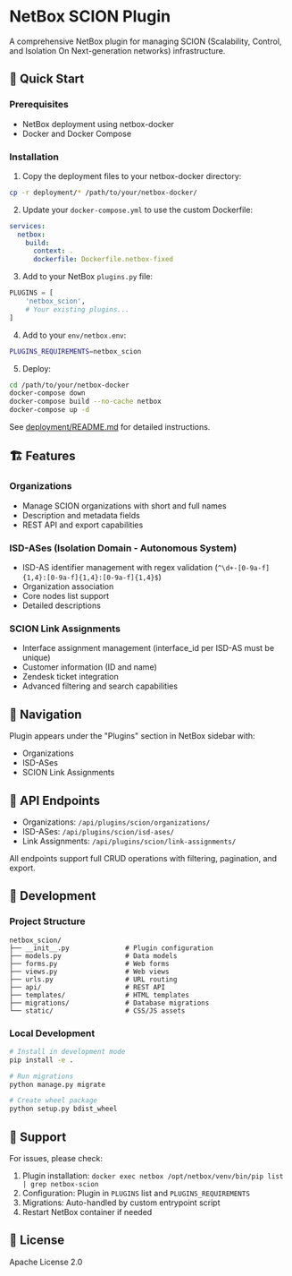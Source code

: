 # NetBox SCION Plugin

A comprehensive NetBox plugin for managing SCION (Scalability, Control, and Isolation On Next-generation networks) infrastructure.

## 🚀 Quick Start

### Prerequisites
- NetBox deployment using netbox-docker
- Docker and Docker Compose

### Installation
1. Copy the deployment files to your netbox-docker directory:
```bash
cp -r deployment/* /path/to/your/netbox-docker/
```

2. Update your `docker-compose.yml` to use the custom Dockerfile:
```yaml
services:
  netbox:
    build:
      context: .
      dockerfile: Dockerfile.netbox-fixed
```

3. Add to your NetBox `plugins.py` file:
```python
PLUGINS = [
    'netbox_scion',
    # Your existing plugins...
]
```

4. Add to your `env/netbox.env`:
```bash
PLUGINS_REQUIREMENTS=netbox_scion
```

5. Deploy:
```bash
cd /path/to/your/netbox-docker
docker-compose down
docker-compose build --no-cache netbox
docker-compose up -d
```

See [deployment/README.md](deployment/README.md) for detailed instructions.

## 🏗️ Features

### Organizations
- Manage SCION organizations with short and full names
- Description and metadata fields
- REST API and export capabilities

### ISD-ASes (Isolation Domain - Autonomous System)
- ISD-AS identifier management with regex validation (`^\d+-[0-9a-f]{1,4}:[0-9a-f]{1,4}:[0-9a-f]{1,4}$`)
- Organization association
- Core nodes list support
- Detailed descriptions

### SCION Link Assignments
- Interface assignment management (interface_id per ISD-AS must be unique)
- Customer information (ID and name)
- Zendesk ticket integration
- Advanced filtering and search capabilities

## 🎯 Navigation

Plugin appears under the "Plugins" section in NetBox sidebar with:
- Organizations
- ISD-ASes
- SCION Link Assignments

## 🔧 API Endpoints

- Organizations: `/api/plugins/scion/organizations/`
- ISD-ASes: `/api/plugins/scion/isd-ases/`
- Link Assignments: `/api/plugins/scion/link-assignments/`

All endpoints support full CRUD operations with filtering, pagination, and export.

## 📁 Development

### Project Structure
```
netbox_scion/
├── __init__.py              # Plugin configuration
├── models.py                # Data models
├── forms.py                 # Web forms
├── views.py                 # Web views
├── urls.py                  # URL routing
├── api/                     # REST API
├── templates/               # HTML templates
├── migrations/              # Database migrations
└── static/                  # CSS/JS assets
```

### Local Development
```bash
# Install in development mode
pip install -e .

# Run migrations
python manage.py migrate

# Create wheel package
python setup.py bdist_wheel
```

## 🐛 Support

For issues, please check:
1. Plugin installation: `docker exec netbox /opt/netbox/venv/bin/pip list | grep netbox-scion`
2. Configuration: Plugin in `PLUGINS` list and `PLUGINS_REQUIREMENTS`
3. Migrations: Auto-handled by custom entrypoint script
4. Restart NetBox container if needed

## 📝 License

Apache License 2.0
